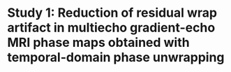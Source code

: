 # Study 1: Reduction of residual wrap artifact in multiecho gradient-echo MRI phase maps obtained with temporal-domain phase unwrapping